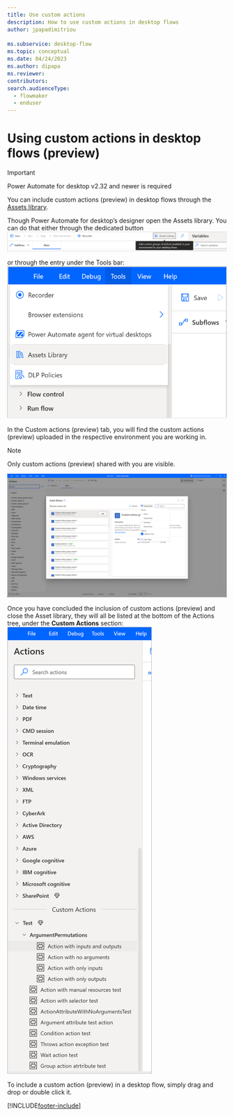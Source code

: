 ```yaml
---
title: Use custom actions 
description: How to use custom actions in desktop flows
author: jpapadimitriou

ms.subservice: desktop-flow
ms.topic: conceptual
ms.date: 04/24/2023
ms.author: dipapa
ms.reviewer: 
contributors:
search.audienceType: 
  - flowmaker
  - enduser
---
```


# Using custom actions in desktop flows (preview)

> [!IMPORTANT]
> Power Automate for desktop v2.32 and newer is required

You can include custom actions (preview) in desktop flows through the [Assets library](./assets-library.md).

Though Power Automate for desktop’s designer open the Assets library. 
You can do that either through the dedicated button 
![Screenshot of Asset library button](../media/custom-actions/use-custom-actions/img1.png)

or through the entry under the Tools bar:
![Screenshot of Asset library button under tools](../media/custom-actions/use-custom-actions/img2.png)

In the Custom actions (preview) tab, you will find the custom actions (preview) uploaded in the respective environment you are working in. 
> [!NOTE] 
> Only custom actions (preview) shared with you are visible.

 ![Screenshot of Custom actions tab in the Assets library](../media/custom-actions/use-custom-actions/img3.png)
 

Once you have concluded the inclusion of custom actions (preview) and close the Asset library, they will all be listed at the bottom of the Actions tree, under the **Custom Actions** section: 
![Screenshot of Custom Actions in the actions tree](../media/custom-actions/use-custom-actions/img4.png)
 
To include a custom action (preview) in a desktop flow, simply drag and drop or double click it.


[!INCLUDE[footer-include](../includes/footer-banner.md)]